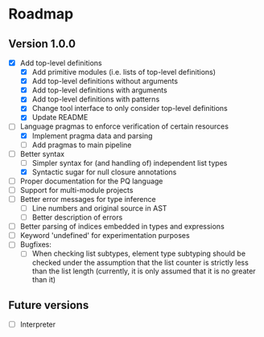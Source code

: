 # Roadmap

## Version 1.0.0

- [x] Add top-level definitions
  - [x] Add primitive modules (i.e. lists of top-level definitions)
  - [x] Add top-level definitions without arguments
  - [x] Add top-level definitions with arguments
  - [x] Add top-level definitions with patterns
  - [x] Change tool interface to only consider top-level definitions
  - [x] Update README
- [ ] Language pragmas to enforce verification of certain resources
  - [x] Implement pragma data and parsing
  - [ ] Add pragmas to main pipeline
- [ ] Better syntax
  - [ ] Simpler syntax for (and handling of) independent list types
  - [x] Syntactic sugar for null closure annotations
- [ ] Proper documentation for the PQ language
- [ ] Support for multi-module projects
- [ ] Better error messages for type inference
  - [ ] Line numbers and original source in AST
  - [ ] Better description of errors
- [ ] Better parsing of indices embedded in types and expressions
- [ ] Keyword 'undefined' for experimentation purposes
- [ ] Bugfixes:
  - [ ] When checking list subtypes, element type subtyping should be checked under the assumption that the list counter is strictly less than the list length (currently, it is only assumed that it is no greater than it)

## Future versions

- [ ] Interpreter